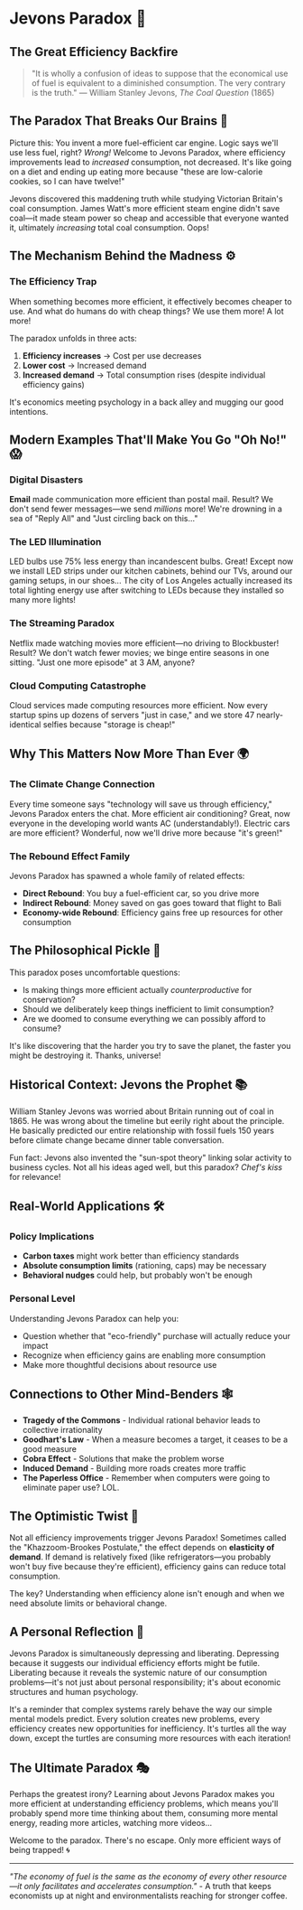 # Jevons Paradox 🔄

## The Great Efficiency Backfire

> "It is wholly a confusion of ideas to suppose that the economical use of fuel is equivalent to a diminished consumption. The very contrary is the truth."
> — William Stanley Jevons, *The Coal Question* (1865)

## The Paradox That Breaks Our Brains 🧠

Picture this: You invent a more fuel-efficient car engine. Logic says we'll use less fuel, right? *Wrong!* Welcome to Jevons Paradox, where efficiency improvements lead to *increased* consumption, not decreased. It's like going on a diet and ending up eating more because "these are low-calorie cookies, so I can have twelve!"

Jevons discovered this maddening truth while studying Victorian Britain's coal consumption. James Watt's more efficient steam engine didn't save coal—it made steam power so cheap and accessible that everyone wanted it, ultimately *increasing* total coal consumption. Oops!

## The Mechanism Behind the Madness ⚙️

### The Efficiency Trap

When something becomes more efficient, it effectively becomes cheaper to use. And what do humans do with cheap things? We use them more! A lot more!

The paradox unfolds in three acts:
1. **Efficiency increases** → Cost per use decreases
2. **Lower cost** → Increased demand
3. **Increased demand** → Total consumption rises (despite individual efficiency gains)

It's economics meeting psychology in a back alley and mugging our good intentions.

## Modern Examples That'll Make You Go "Oh No!" 😱

### Digital Disasters
**Email** made communication more efficient than postal mail. Result? We don't send fewer messages—we send *millions* more! We're drowning in a sea of "Reply All" and "Just circling back on this..."

### The LED Illumination
LED bulbs use 75% less energy than incandescent bulbs. Great! Except now we install LED strips under our kitchen cabinets, behind our TVs, around our gaming setups, in our shoes... The city of Los Angeles actually increased its total lighting energy use after switching to LEDs because they installed so many more lights!

### The Streaming Paradox
Netflix made watching movies more efficient—no driving to Blockbuster! Result? We don't watch fewer movies; we binge entire seasons in one sitting. "Just one more episode" at 3 AM, anyone?

### Cloud Computing Catastrophe
Cloud services made computing resources more efficient. Now every startup spins up dozens of servers "just in case," and we store 47 nearly-identical selfies because "storage is cheap!"

## Why This Matters Now More Than Ever 🌍

### The Climate Change Connection
Every time someone says "technology will save us through efficiency," Jevons Paradox enters the chat. More efficient air conditioning? Great, now everyone in the developing world wants AC (understandably!). Electric cars are more efficient? Wonderful, now we'll drive more because "it's green!"

### The Rebound Effect Family
Jevons Paradox has spawned a whole family of related effects:
- **Direct Rebound**: You buy a fuel-efficient car, so you drive more
- **Indirect Rebound**: Money saved on gas goes toward that flight to Bali
- **Economy-wide Rebound**: Efficiency gains free up resources for other consumption

## The Philosophical Pickle 🥒

This paradox poses uncomfortable questions:
- Is making things more efficient actually *counterproductive* for conservation?
- Should we deliberately keep things inefficient to limit consumption?
- Are we doomed to consume everything we can possibly afford to consume?

It's like discovering that the harder you try to save the planet, the faster you might be destroying it. Thanks, universe!

## Historical Context: Jevons the Prophet 📚

William Stanley Jevons was worried about Britain running out of coal in 1865. He was wrong about the timeline but eerily right about the principle. He basically predicted our entire relationship with fossil fuels 150 years before climate change became dinner table conversation.

Fun fact: Jevons also invented the "sun-spot theory" linking solar activity to business cycles. Not all his ideas aged well, but this paradox? *Chef's kiss* for relevance!

## Real-World Applications 🛠️

### Policy Implications
- **Carbon taxes** might work better than efficiency standards
- **Absolute consumption limits** (rationing, caps) may be necessary
- **Behavioral nudges** could help, but probably won't be enough

### Personal Level
Understanding Jevons Paradox can help you:
- Question whether that "eco-friendly" purchase will actually reduce your impact
- Recognize when efficiency gains are enabling more consumption
- Make more thoughtful decisions about resource use

## Connections to Other Mind-Benders 🕸️

- **Tragedy of the Commons** - Individual rational behavior leads to collective irrationality
- **Goodhart's Law** - When a measure becomes a target, it ceases to be a good measure
- **Cobra Effect** - Solutions that make the problem worse
- **Induced Demand** - Building more roads creates more traffic
- **The Paperless Office** - Remember when computers were going to eliminate paper use? LOL.

## The Optimistic Twist 🌟

Not all efficiency improvements trigger Jevons Paradox! Sometimes called the "Khazzoom-Brookes Postulate," the effect depends on **elasticity of demand**. If demand is relatively fixed (like refrigerators—you probably won't buy five because they're efficient), efficiency gains can reduce total consumption.

The key? Understanding when efficiency alone isn't enough and when we need absolute limits or behavioral change.

## A Personal Reflection 💭

Jevons Paradox is simultaneously depressing and liberating. Depressing because it suggests our individual efficiency efforts might be futile. Liberating because it reveals the systemic nature of our consumption problems—it's not just about personal responsibility; it's about economic structures and human psychology.

It's a reminder that complex systems rarely behave the way our simple mental models predict. Every solution creates new problems, every efficiency creates new opportunities for inefficiency. It's turtles all the way down, except the turtles are consuming more resources with each iteration!

## The Ultimate Paradox 🎭

Perhaps the greatest irony? Learning about Jevons Paradox makes you more efficient at understanding efficiency problems, which means you'll probably spend more time thinking about them, consuming more mental energy, reading more articles, watching more videos...

Welcome to the paradox. There's no escape. Only more efficient ways of being trapped! 🌀

---

*"The economy of fuel is the same as the economy of every other resource—it only facilitates and accelerates consumption."* - A truth that keeps economists up at night and environmentalists reaching for stronger coffee.